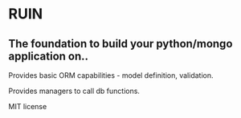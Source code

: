 # RUIN
## The foundation to build your python/mongo application on..

Provides basic ORM capabilities - model definition, validation.

Provides managers to call db functions.


MIT license
